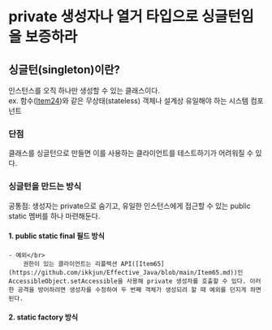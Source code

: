 # private 생성자나 열거 타입으로 싱글턴임을 보증하라
## 싱글턴(singleton)이란? 
인스턴스를 오직 하나만 생성할 수 있는 클래스이다.</br>
ex. 함수([Item24](https://github.com/ikkjun/Effective_Java/blob/main/Item24.md))와 같은 무상태(stateless) 객체나 설계상 유일해야 하는 시스템 컴포넌트

### 단점
클래스를 싱글턴으로 만들면 이를 사용하는 클라이언트를 테스트하기가 어려워질 수 있다.

### 싱글턴을 만드는 방식
공통점: 생성자는 private으로 숨기고, 유일한 인스턴스에게 접근할 수 있는 public static 멤버를 하나 마련해둔다.
#### 1. public static final 필드 방식
    - 예외</br>
        권한이 있는 클라이언트는 리플렉션 API([Item65](https://github.com/ikkjun/Effective_Java/blob/main/Item65.md))인 AccessibleObject.setAccessible을 사용해 private 생성자를 호출할 수 있다. 이러한 공격을 방어하려면 생성자를 수정하여 두 번째 객체가 생성되려 할 때 예외를 던지게 하면 된다.
#### 2. static factory 방식
